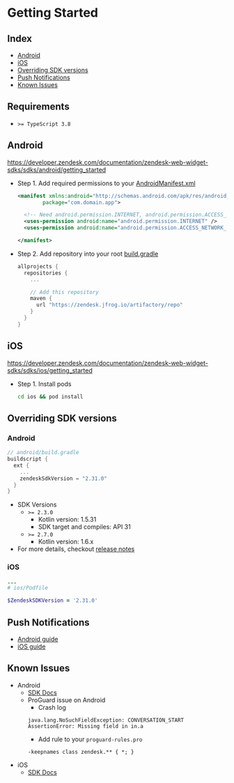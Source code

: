# Getting Started

## Index

- [Android](#android)
- [iOS](#ios)
- [Overriding SDK versions](#overriding-sdk-versions)
- [Push Notifications](#push-notifications)
- [Known Issues](#known-issues)

## Requirements

- `>= TypeScript 3.8`

## Android

https://developer.zendesk.com/documentation/zendesk-web-widget-sdks/sdks/android/getting_started

- Step 1. Add required permissions to your [AndroidManifest.xml](./example/android/app/src/main/AndroidManifest.xml)
  ```xml
  <manifest xmlns:android="http://schemas.android.com/apk/res/android"
          package="com.domain.app">

    <!-- Need android.permission.INTERNET, android.permission.ACCESS_NETWORK_STATE -->
    <uses-permission android:name="android.permission.INTERNET" />
    <uses-permission android:name="android.permission.ACCESS_NETWORK_STATE" />

  </manifest>
  ```
- Step 2. Add repository into your root [build.gradle](./example/android/build.gradle)
  ```gradle
  allprojects {
    repositories {
      ...

      // Add this repository
      maven {
        url "https://zendesk.jfrog.io/artifactory/repo"
      }
    }
  }
  ```

## iOS

https://developer.zendesk.com/documentation/zendesk-web-widget-sdks/sdks/ios/getting_started

- Step 1. Install pods
  ```sh
  cd ios && pod install
  ```

## Overriding SDK versions

### Android

```gradle
// android/build.gradle
buildscript {
  ext {
    ...
    zendeskSdkVersion = "2.31.0"
  }
}
```

- SDK Versions
  - `>= 2.3.0`
    - Kotlin version: 1.5.31
    - SDK target and compiles: API 31
  - `>= 2.7.0`
    - Kotlin version: 1.6.x
- For more details, checkout [release notes](https://developer.zendesk.com/documentation/zendesk-web-widget-sdks/sdks/android/release_notes)

### iOS


```ruby
...
# ios/Podfile

$ZendeskSDKVersion = '2.31.0'
```

## Push Notifications

- [Android guide](./android-push-notifications.md)
- [iOS guide](./ios-push-notifications.md)

## Known Issues

- Android
  - [SDK Docs](https://developer.zendesk.com/documentation/zendesk-web-widget-sdks/sdks/android/known_issues)
  - ProGuard issue on Android
    - Crash log
    ```
    java.lang.NoSuchFieldException: CONVERSATION_START
    AssertionError: Missing field in in.a
    ```
    - Add rule to your `proguard-rules.pro`
    ```
    -keepnames class zendesk.** { *; }
    ```
- iOS
  - [SDK Docs](https://developer.zendesk.com/documentation/zendesk-web-widget-sdks/sdks/ios/known_issues)
